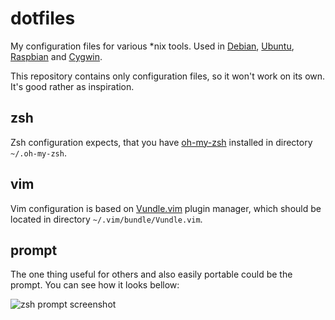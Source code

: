 dotfiles
========

My configuration files for various *nix tools. Used in [Debian](http://www.debian.org), [Ubuntu](http://www.ubuntu.com), [Raspbian](http://www.raspbian.org) and [Cygwin](http://cygwin.com).

This repository contains only configuration files, so it won't work on its own. It's good rather as inspiration.


zsh
---

Zsh configuration expects, that you have [oh-my-zsh](https://github.com/robbyrussell/oh-my-zsh) installed in directory `~/.oh-my-zsh`.


vim
---

Vim configuration is based on [Vundle.vim](https://github.com/gmarik/Vundle.vim) plugin manager, which should be located in directory `~/.vim/bundle/Vundle.vim`.


prompt
------

The one thing useful for others and also easily portable could be the prompt. You can see how it looks bellow:

![zsh prompt screenshot](http://ferenczy.cz/github/prompt_zsh.png)
